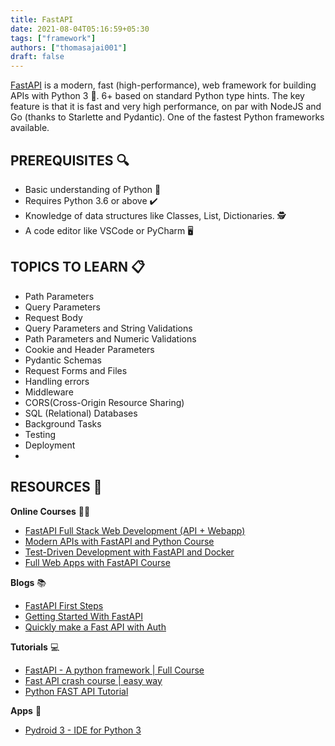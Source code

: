 ```yaml
---
title: FastAPI
date: 2021-08-04T05:16:59+05:30
tags: ["framework"]
authors: ["thomasajai001"]
draft: false
---
```

[FastAPI](https://fastapi.tiangolo.com/) is a modern, fast (high-performance), web framework for building APIs with Python 3 🐍. 6+ based on standard Python type hints. The key feature is that it is fast and very high performance, on par with NodeJS and Go (thanks to Starlette and Pydantic). One of the fastest Python frameworks available.

## PREREQUISITES 🔍

* Basic understanding of Python 🐍
* Requires Python 3.6 or above ✔️
* Knowledge of data structures like Classes, List, Dictionaries. 
  🕵️
* A code editor like VSCode or PyCharm 🖥️

## TOPICS TO LEARN 📋

* Path Parameters
* Query Parameters
* Request Body
* Query Parameters and String Validations
* Path Parameters and Numeric Validations
* Cookie and Header Parameters
* Pydantic Schemas
* Request Forms and Files
* Handling errors
* Middleware
* CORS(Cross-Origin Resource Sharing)
* SQL (Relational) Databases
* Background Tasks
* Testing
* Deployment
*

## RESOURCES 💼

**Online Courses**  👩‍💻

* [FastAPI Full Stack Web Development (API + Webapp)](https://www.udemy.com/course/fastapi-course/)
* [Modern APIs with FastAPI and Python Course ](https://training.talkpython.fm/courses/getting-started-with-fastapi)
* [Test-Driven Development with FastAPI and Docker](https://testdriven.io/courses/tdd-fastapi/)
* [Full Web Apps with FastAPI Course](https://training.talkpython.fm/courses/full-html-web-applications-with-fastapi)

**Blogs** 📚

* [FastAPI First Steps](https://fastapi.tiangolo.com/tutorial/first-steps/)
* [Getting Started With FastAPI](https://medium.com/swlh/getting-started-with-fastapi-7774e6afe2e4)
* [Quickly make a Fast API with Auth](https://medium.com/swlh/quickly-make-an-api-with-auth-3e1e0ca695ef)

**Tutorials** 💻

* [FastAPI - A python framework | Full Course](https://www.youtube.com/watch?v=7t2alSnE2-I)
* [Fast API crash course | easy way](https://www.youtube.com/watch?v=TQfIUS52QHA)
* [Python FAST API Tutorial](https://www.youtube.com/watch?v=-ykeT6kk4bk)

**Apps** 📱 

* [Pydroid 3 - IDE for Python 3](https://play.google.com/store/apps/details?id=ru.iiec.pydroid3)